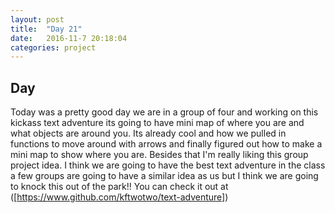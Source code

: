 ```yaml
---
layout: post
title:  "Day 21"
date:   2016-11-7 20:18:04
categories: project
---
```


## Day
Today was a pretty good day we are in a group of four and working on this kickass text adventure its going to have mini map of where you are and what objects are around you. Its already cool and how we pulled in functions to move around with arrows and finally figured out how to make a mini map to show where you are. Besides that I'm really liking this group project idea. I think we are going to have the best text adventure in the class a few groups are going to have a similar idea as us but I think we are going to knock this out of the park!! You can check it out at ([https://www.github.com/kftwotwo/text-adventure])
